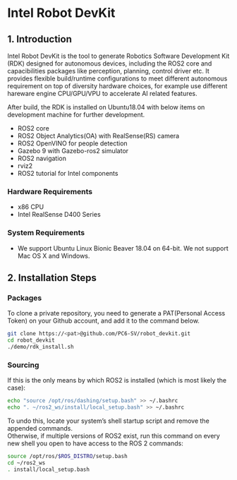 # Intel Robot DevKit

## 1. Introduction
Intel Robot DevKit is the tool to generate Robotics Software Development Kit (RDK) designed for autonomous devices, including the ROS2 core and capacibilities packages like perception, planning, control driver etc. It provides flexible build/runtime configurations to meet different autonomous requirement on top of diversity hardware choices, for example use different hareware engine CPU/GPU/VPU to accelerate AI related features.

After build, the RDK is installed on Ubuntu18.04 with below items on development machine for further development.
* ROS2 core
* ROS2 Object Analytics(OA) with RealSense(RS) camera
* ROS2 OpenVINO for people detection
* Gazebo 9 with Gazebo-ros2 simulator
* ROS2 navigation
* rviz2
* ROS2 tutorial for Intel components

### Hardware Requirements
* x86 CPU
* Intel RealSense D400 Series

### System Requirements
* We support Ubuntu Linux Bionic Beaver 18.04 on 64-bit. We not support Mac OS X and Windows.

## 2. Installation Steps
### Packages
To clone a private repository, you need to generate a PAT(Personal Access Token) on your Github account, and add it to the command below.
```bash
git clone https://<pat>@github.com/PC6-SV/robot_devkit.git
cd robot_devkit
./demo/rdk_install.sh
```

### Sourcing
If this is the only means by which ROS2 is installed (which is most likely the case):
```bash
echo "source /opt/ros/dashing/setup.bash" >> ~/.bashrc
echo ". ~/ros2_ws/install/local_setup.bash" >> ~/.bashrc
```
To undo this, locate your system’s shell startup script and remove the appended commands.  
Otherwise, if multiple versions of ROS2 exist, run this command on every new shell you open to have access to the ROS 2 commands:
```bash
source /opt/ros/$ROS_DISTRO/setup.bash
cd ~/ros2_ws
. install/local_setup.bash
```
